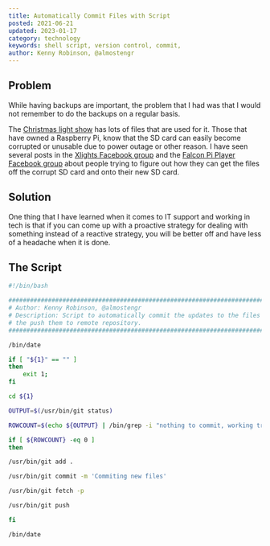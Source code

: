 ```yaml
---
title: Automatically Commit Files with Script
posted: 2021-06-21
updated: 2023-01-17
category: technology
keywords: shell script, version control, commit, 
author: Kenny Robinson, @almostengr
---
```


## Problem

While having backups are important, the problem that I had was that I would not remember to 
do the backups on a regular basis. 

The [Christmas light show](/projects/christmas-light-show) has lots of files that are used for 
it. Those that have owned a Raspberry Pi, know that the SD card can easily become 
corrupted or unusable due to power outage or other reason. I have seen several posts in the 
<a href="https://www.facebook.com/groups/628061113896314" target="_blank">Xlights Facebook group</a>
and the 
<a href="https://www.facebook.com/groups/1554782254796752" target="_blank">Falcon Pi Player Facebook group</a>
about people trying to figure out how they can get the files off the corrupt SD card
and onto their new SD card. 

## Solution

One thing that I have learned when it comes to IT support and working in tech is that if you 
can come up with a proactive strategy for dealing with something instead of a reactive 
strategy, you will be better off and have less of a headache when it is done.

## The Script

```sh
#!/bin/bash

###############################################################################
# Author: Kenny Robinson, @almostengr
# Description: Script to automatically commit the updates to the files and 
# the push them to remote repository.
###############################################################################

/bin/date

if [ "${1}" == "" ]
then
    exit 1;
fi

cd ${1}

OUTPUT=$(/usr/bin/git status)

ROWCOUNT=$(echo ${OUTPUT} | /bin/grep -i "nothing to commit, working tree clean" | wc -l)

if [ ${ROWCOUNT} -eq 0 ]
then

/usr/bin/git add .

/usr/bin/git commit -m 'Commiting new files'

/usr/bin/git fetch -p

/usr/bin/git push

fi

/bin/date
```